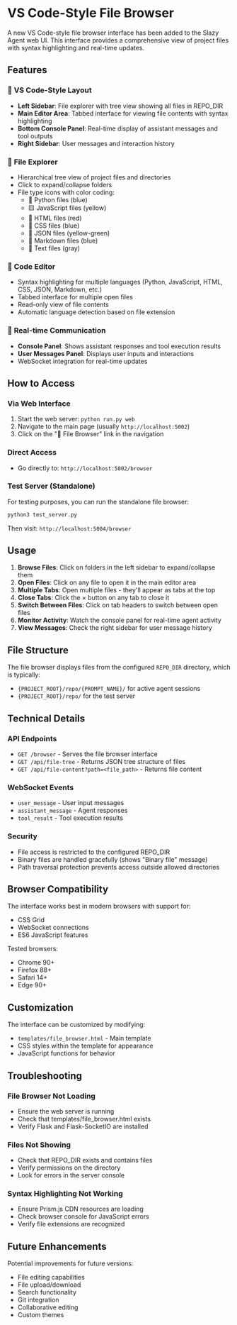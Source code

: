# VS Code-Style File Browser

A new VS Code-style file browser interface has been added to the Slazy Agent web UI. This interface provides a comprehensive view of project files with syntax highlighting and real-time updates.

## Features

### 🎯 **VS Code-Style Layout**
- **Left Sidebar**: File explorer with tree view showing all files in REPO_DIR
- **Main Editor Area**: Tabbed interface for viewing file contents with syntax highlighting
- **Bottom Console Panel**: Real-time display of assistant messages and tool outputs
- **Right Sidebar**: User messages and interaction history

### 📁 **File Explorer**
- Hierarchical tree view of project files and directories
- Click to expand/collapse folders
- File type icons with color coding:
  - 🐍 Python files (blue)
  - 🟨 JavaScript files (yellow)
  - 🔴 HTML files (red)
  - 🔵 CSS files (blue)
  - 📄 JSON files (yellow-green)
  - 📝 Markdown files (blue)
  - 📄 Text files (gray)

### 📝 **Code Editor**
- Syntax highlighting for multiple languages (Python, JavaScript, HTML, CSS, JSON, Markdown, etc.)
- Tabbed interface for multiple open files
- Read-only view of file contents
- Automatic language detection based on file extension

### 💬 **Real-time Communication**
- **Console Panel**: Shows assistant responses and tool execution results
- **User Messages Panel**: Displays user inputs and interactions
- WebSocket integration for real-time updates

## How to Access

### Via Web Interface
1. Start the web server: `python run.py web`
2. Navigate to the main page (usually `http://localhost:5002`)
3. Click on the "📁 File Browser" link in the navigation

### Direct Access
- Go directly to: `http://localhost:5002/browser`

### Test Server (Standalone)
For testing purposes, you can run the standalone file browser:
```bash
python3 test_server.py
```
Then visit: `http://localhost:5004/browser`

## Usage

1. **Browse Files**: Click on folders in the left sidebar to expand/collapse them
2. **Open Files**: Click on any file to open it in the main editor area
3. **Multiple Tabs**: Open multiple files - they'll appear as tabs at the top
4. **Close Tabs**: Click the × button on any tab to close it
5. **Switch Between Files**: Click on tab headers to switch between open files
6. **Monitor Activity**: Watch the console panel for real-time agent activity
7. **View Messages**: Check the right sidebar for user message history

## File Structure

The file browser displays files from the configured `REPO_DIR` directory, which is typically:
- `{PROJECT_ROOT}/repo/{PROMPT_NAME}/` for active agent sessions
- `{PROJECT_ROOT}/repo/` for the test server

## Technical Details

### API Endpoints
- `GET /browser` - Serves the file browser interface
- `GET /api/file-tree` - Returns JSON tree structure of files
- `GET /api/file-content?path=<file_path>` - Returns file content

### WebSocket Events
- `user_message` - User input messages
- `assistant_message` - Agent responses  
- `tool_result` - Tool execution results

### Security
- File access is restricted to the configured REPO_DIR
- Binary files are handled gracefully (shows "Binary file" message)
- Path traversal protection prevents access outside allowed directories

## Browser Compatibility

The interface works best in modern browsers with support for:
- CSS Grid
- WebSocket connections
- ES6 JavaScript features

Tested browsers:
- Chrome 90+
- Firefox 88+
- Safari 14+
- Edge 90+

## Customization

The interface can be customized by modifying:
- `templates/file_browser.html` - Main template
- CSS styles within the template for appearance
- JavaScript functions for behavior

## Troubleshooting

### File Browser Not Loading
- Ensure the web server is running
- Check that templates/file_browser.html exists
- Verify Flask and Flask-SocketIO are installed

### Files Not Showing
- Check that REPO_DIR exists and contains files
- Verify permissions on the directory
- Look for errors in the server console

### Syntax Highlighting Not Working
- Ensure Prism.js CDN resources are loading
- Check browser console for JavaScript errors
- Verify file extensions are recognized

## Future Enhancements

Potential improvements for future versions:
- File editing capabilities
- File upload/download
- Search functionality
- Git integration
- Collaborative editing
- Custom themes